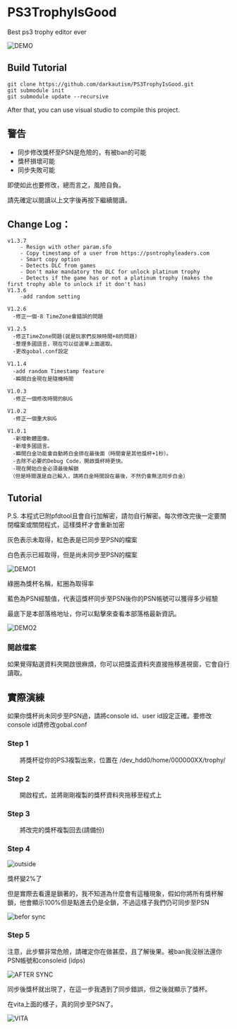 # PS3TrophyIsGood

Best ps3 trophy editor ever

![DEMO](http://4.bp.blogspot.com/-dMj1nom1pKc/USnCAcmDu6I/AAAAAAAADWg/UFiD6o3uguU/s1600/t1.png)

## Build Tutorial

	git clone https://github.com/darkautism/PS3TrophyIsGood.git
	git submodule init
	git submodule update --recursive

After that, you can use visual studio to compile this project.

## 警告

- 同步修改獎杯至PSN是危險的，有被ban的可能
- 獎杯損壞可能
- 同步失敗可能

即使如此也要修改，總而言之，風險自負。

請先確定以閱讀以上文字後再按下繼續閱讀。


## Change Log：

	v1.3.7
		- Resign with other param.sfo
		- Copy timestamp of a user from https://psntrophyleaders.com
		- Smart copy option
		- Detects DLC from games
		- Don't make mandatory the DLC for unlock platinum trophy
		- Detects if the game has or not a platinum trophy (makes the first trophy able to unlock if it don't has) 
	V1.3.6
		-add random setting
	
	V1.2.6
	　-修正一個-8 TimeZone會錯誤的問題
	
	V1.2.5
	　-修正TimeZone問題(就是玩家們反映時間+8的問題)
	　-整理多國語言，現在可以從選單上面選取。
	　-更改gobal.conf設定
	
	V1.1.4
	　-add random Timestamp feature
	　-瞬間白金現在是隨機時間
	
	V1.0.3
	　-修正一個修改時間的BUG
	
	V1.0.2
	　-修正一個重大BUG
	
	V1.0.1
	　-新增軟體圖像。
	　-新增多國語言。
	　-瞬間白金功能會自動將白金排在最後面（時間會是其他獎杯+1秒）。
	　-去除不必要的Debug Code，開啟獎杯時更快。
	　-現在開始白金必須最後解鎖
	　（但是時間還是自己輸入，請將白金時間設在最後，不然仍會無法同步白金）

## Tutorial

P.S. 本程式已附pfdtool且會自行加解密，請勿自行解密。每次修改完後一定要關閉檔案或關閉程式，這樣獎杯才會重新加密

灰色表示未取得，紅色表是已同步至PSN的檔案

白色表示已經取得，但是尚未同步至PSN的檔案

![DEMO1](http://4.bp.blogspot.com/-dMj1nom1pKc/USnCAcmDu6I/AAAAAAAADWg/UFiD6o3uguU/s1600/t1.png)

綠圈為獎杯名稱，紅圈為取得率

藍色為PSN經驗值，代表這獎杯同步至PSN後你的PSN帳號可以獲得多少經驗

最底下是本部落格地址，你可以點擊來查看本部落格最新資訊。

![DEMO2](http://1.bp.blogspot.com/-wl5TyzveZ3A/USnDCY--SzI/AAAAAAAADW8/UVHzFwXgaTo/s1600/T2.png)

### 開啟檔案

如果覺得點選資料夾開啟很麻煩，你可以把獎盃資料夾直接拖移進視窗，它會自行讀取。

## 實際演練

如果你獎杯尚未同步至PSN過，請將console id、user id設定正確。要修改console id請修改gobal.conf

### Step 1

　　將獎杯從你的PS3複製出來，位置在 /dev_hdd0/home/000000XX/trophy/

### Step 2

　　開啟程式，並將剛剛複製的獎杯資料夾拖移至程式上

### Step 3

　　將改完的獎杯複製回去(請備份)

### Step 4

![outside](http://2.bp.blogspot.com/-v8NAzSPKSHo/USnB_kbSsbI/AAAAAAAADWM/KKRthffJW2g/s1600/TVCAM%25E8%25A3%259D%25E7%25BD%25AE_20130224_145637.289.jpg)

獎杯變2%了


但是實際去看還是鎖著的，我不知道為什麼會有這種現象，假如你將所有獎杯解鎖，他會顯示100%但是點進去仍是全鎖，不過這樣子我們仍可同步至PSN

![befor sync](http://4.bp.blogspot.com/-yLq0hQb8b28/USnCAKajXSI/AAAAAAAADWY/8ovaRs6eQZ0/s1600/TVCAM%25E8%25A3%259D%25E7%25BD%25AE_20130224_145652.047.jpg)

### Step 5

注意，此步驟非常危險，請確定你在做甚麼，且了解後果。被ban我沒辦法還你PSN帳號和consoleid (idps)

![AFTER SYNC](http://3.bp.blogspot.com/-69ay5OYMsYo/USnB_Xy0ngI/AAAAAAAADWQ/K5YI4SBrAiI/s1600/TVCAM%25E8%25A3%259D%25E7%25BD%25AE_20130224_145646.119.jpg)


同步後獎杯就出現了，在這一步我遇到了同步錯誤，但之後就顯示了獎杯。

在vita上面的樣子，真的同步至PSN了。

![VITA](http://3.bp.blogspot.com/-_Gn65OQVVX8/USnB_ZbHaeI/AAAAAAAADWI/xq-PS-BjwFk/s1600/2013-02-24-145001.jpg)
